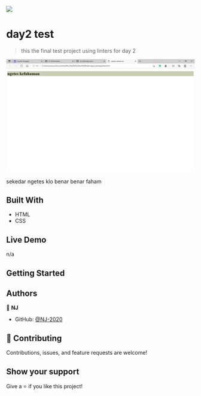 ![](https://img.shields.io/badge/Microverse-blueviolet)

# day2 test

> this the final test project using linters for day 2

![screenshot](./screenshot.png)

sekedar ngetes klo benar benar faham

## Built With

- HTML
- CSS

## Live Demo
n/a


## Getting Started


## Authors

👤 **NJ**

- GitHub: [@NJ-2020](https://github.com/NJ-2020)



## 🤝 Contributing

Contributions, issues, and feature requests are welcome!



## Show your support

Give a ⭐️ if you like this project!

